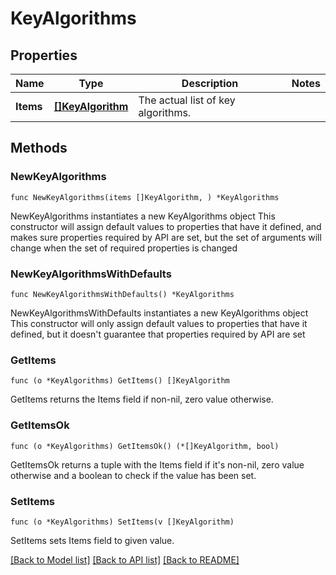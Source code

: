 # KeyAlgorithms

## Properties

Name | Type | Description | Notes
------------ | ------------- | ------------- | -------------
**Items** | [**[]KeyAlgorithm**](KeyAlgorithm.md) | The actual list of key algorithms. | 

## Methods

### NewKeyAlgorithms

`func NewKeyAlgorithms(items []KeyAlgorithm, ) *KeyAlgorithms`

NewKeyAlgorithms instantiates a new KeyAlgorithms object
This constructor will assign default values to properties that have it defined,
and makes sure properties required by API are set, but the set of arguments
will change when the set of required properties is changed

### NewKeyAlgorithmsWithDefaults

`func NewKeyAlgorithmsWithDefaults() *KeyAlgorithms`

NewKeyAlgorithmsWithDefaults instantiates a new KeyAlgorithms object
This constructor will only assign default values to properties that have it defined,
but it doesn't guarantee that properties required by API are set

### GetItems

`func (o *KeyAlgorithms) GetItems() []KeyAlgorithm`

GetItems returns the Items field if non-nil, zero value otherwise.

### GetItemsOk

`func (o *KeyAlgorithms) GetItemsOk() (*[]KeyAlgorithm, bool)`

GetItemsOk returns a tuple with the Items field if it's non-nil, zero value otherwise
and a boolean to check if the value has been set.

### SetItems

`func (o *KeyAlgorithms) SetItems(v []KeyAlgorithm)`

SetItems sets Items field to given value.



[[Back to Model list]](../README.md#documentation-for-models) [[Back to API list]](../README.md#documentation-for-api-endpoints) [[Back to README]](../README.md)


